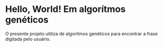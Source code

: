 # Hello, World! Em algorítmos genéticos

O presente projeto utiliza de algorítmos genéticos para encontrar a frase digitada pelo usuário.